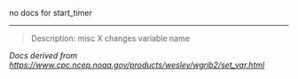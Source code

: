 no docs for start_timer

---

> Description: misc X changes variable name

_Docs derived from <https://www.cpc.ncep.noaa.gov/products/wesley/wgrib2/set_var.html>_
